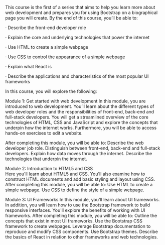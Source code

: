This course is the first of a series that aims to help you learn more about web development and prepares you for using Bootstrap on a biographical page you will create.  By the end of this course, you’ll be able to:   

  ·       Describe the front-end developer role

  ·       Explain the core and underlying technologies that power the internet

  ·       Use HTML to create a simple webpage

  ·       Use CSS to control the appearance of a simple webpage

  ·       Explain what React is

  ·       Describe the applications and characteristics of the most popular UI frameworks

In this course, you will explore the following:

Module 1: Get started with web development 
In this module, you are introduced to web development. You’ll learn about the different types of web developer roles and the responsibilities of front-end, back-end and full-stack developers. You will get a streamlined overview of the core technologies of HTML, CSS and JavaScript and explore the concepts that underpin how the internet works. Furthermore, you will be able to access hands-on exercises to edit a website. 

After completing this module, you will be able to: 
Describe the web developer job role. 
Distinguish between front-end, back-end and full-stack developers.
Explain how data moves through the internet.
Describe the technologies that underpin the internet.  

Module 2: Introduction to HTML5 and CSS  
Here you'll learn about HTML5 and CSS. You'll also examine how to construct HTML documents and add basic styling and layout using CSS. 
After completing this module, you will be able to: 
Use HTML to create a simple webpage.
Use CSS to define the style of a simple webpage. 

Module 3: UI Frameworks
In this module, you'll learn about UI frameworks. In addition, you will learn how to use the Bootstrap framework to build responsive interfaces. You'll explore the benefits of working with UI frameworks. 
After completing this module, you will be able to: 
Outline the concepts that exist in most UI frameworks.
Use the Bootstrap CSS framework to create webpages.
Leverage Bootstrap documentation to reproduce and modify CSS components.
Use Bootstrap themes. 
Describe the basics of React in relation to other frameworks and web technologies.
